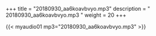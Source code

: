 +++
title = "20180930_aa6koavbvyo.mp3"
description = " 20180930_aa6koavbvyo.mp3 "
weight = 20
+++

{{< myaudio01 mp3="20180930_aa6koavbvyo.mp3" >}}

